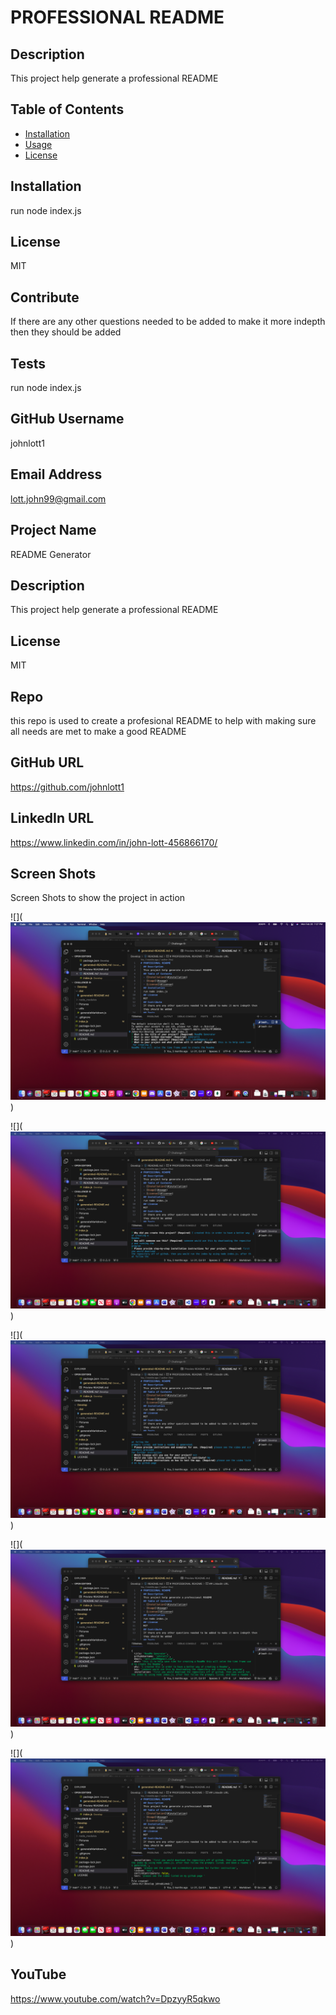 # PROFESSIONAL README
  ## Description
  This project help generate a professional README
  ## Table of Contents
  - [Installation](#installation)
  - [Usage](#usage)
  - [License](#license)
  ## Installation
  run node index.js
  ## License
  MIT
  ## Contribute
  If there are any other questions needed to be added to make it more indepth then they should be added 
  ## Tests
  run node index.js
  ## GitHub Username
  johnlott1
  ## Email Address
  lott.john99@gmail.com
  ## Project Name
  README Generator
  ## Description
  This project help generate a professional README
  ## License
  MIT
  ## Repo
  this repo is used to create a profesional README to help with making sure all needs are met to make a good README
  ## GitHub URL
  https://github.com/johnlott1
  ## LinkedIn URL
  https://www.linkedin.com/in/john-lott-456866170/
  ## Screen Shots
Screen Shots to show the project in action 

![](![/Develop/Pictures/shot 1.png](<Pictures/shot 1.png>))

![](![Alt text](<Pictures/shot 2.png>))

![](![/Develop/Pictures/shot 3.png](<Pictures/shot 3.png>))

![](![/Develop/Pictures/shot 4.png](<Pictures/shot 4.png>))

![](![Alt text](<Pictures/shot 5.png>))

## YouTube 
https://www.youtube.com/watch?v=DpzyyR5qkwo